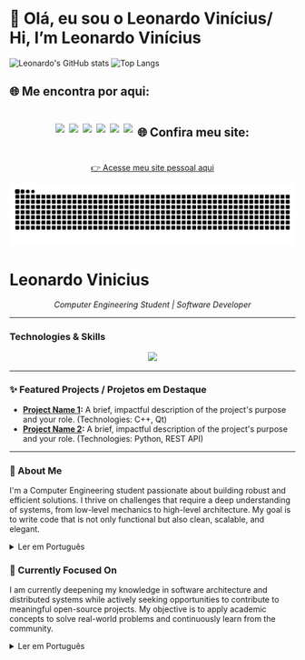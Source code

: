 ﻿# 👋 Olá, eu sou o Leonardo Vinícius/ Hi, I’m Leonardo Vinícius 

![Leonardo's GitHub stats](https://github-readme-stats.vercel.app/api?username=devfleo&show_icons=true&theme=github_dark)
![Top Langs](https://github-readme-stats.vercel.app/api/top-langs/?username=devfleo&layout=compact&theme=github_dark)

## 🌐 Me encontra por aqui:
<div style="display: flex; flex-wrap: wrap; gap: 8px; align-items: center; justify-content: center;">

<!-- LinkedIn -->
<a href="https://www.linkedin.com/in/leonardo-vinicius-de-oliveira-frez/" target="_blank">
  <img src="https://img.shields.io/badge/Olhe%20esse%20bot%C3%A3o-LinkedIn-0A66C2?style=for-the-badge&logo=linkedin&logoColor=white"/>
</a>

<!-- Workana -->
<a href="https://www.workana.com/freelancer/69edc4cdafbb1764ceb1d8cc7c1fa325" target="_blank">
  <img src="https://img.shields.io/badge/Precisa%20de%20um%20freela%20%3F-Workana-0C1A36?style=for-the-badge&logo=freelancer&logoColor=white"/>
</a>

<!-- Email -->
<a href="mailto:Leonardoviniciusfrez@gmail.com" target="_blank">
  <img src="https://img.shields.io/badge/Meu%20email-Gmail-D14836?style=for-the-badge&logo=gmail&logoColor=white"/>
</a>

<!-- GitHub -->
<a href="https://github.com/devfleo" target="_blank">
  <img src="https://img.shields.io/badge/GitHub-24292E?style=for-the-badge&logo=github&logoColor=white"/>
</a>

<!-- DIO.me -->
<a href="https://www.dio.me/users/leonardoviniciusfrez" target="_blank">
  <img src="https://img.shields.io/badge/DIO.me-black?style=for-the-badge&logoColor=white"/>
</a>

<!-- Discord (placeholder, coloque seu link real!) -->

<!-- Facebook -->
<a href="https://www.facebook.com/leonardoviniciusde.oliveirafrez/" target="_blank">
  <img src="https://img.shields.io/badge/Facebook-1877F2?style=for-the-badge&logo=facebook&logoColor=white"/>
</a>

## 🌐 Confira meu site:

[👉 Acesse meu site pessoal aqui](https://devfleo.github.io)

</div>




<div align=center>
<img src="https://raw.githubusercontent.com/devfleo/devfleo/output/snake.svg" alt="Snake animation" />
</div>

# Leonardo Vinicius

<p align="center">
  <em>Computer Engineering Student | Software Developer</em>
</p>

---

### Technologies & Skills
<p align="center">
  <a href="https://skillicons.dev">
    <img src="https://skillicons.dev/icons?i=cpp,c,cs,python,javascript,html,css,react,nodejs,git,sql" />
  </a>
</p>

---

### ✨ Featured Projects / Projetos em Destaque

- **[Project Name 1](link-to-repo):** A brief, impactful description of the project's purpose and your role. (Technologies: C++, Qt)
- **[Project Name 2](link-to-repo):** A brief, impactful description of the project's purpose and your role. (Technologies: Python, REST API)

---

### 👤 About Me

I'm a Computer Engineering student passionate about building robust and efficient solutions. I thrive on challenges that require a deep understanding of systems, from low-level mechanics to high-level architecture. My goal is to write code that is not only functional but also clean, scalable, and elegant.

<details>
<summary>Ler em Português</summary>

> Sou um estudante de Engenharia da Computação apaixonado por construir soluções robustas e eficientes. Gosto de desafios que exigem uma compreensão profunda de sistemas, desde a mecânica de baixo nível até a arquitetura de alto nível. Meu objetivo é escrever código que não seja apenas funcional, mas também limpo, escalável e elegante.

</details>

### 🎯 Currently Focused On

I am currently deepening my knowledge in software architecture and distributed systems while actively seeking opportunities to contribute to meaningful open-source projects. My objective is to apply academic concepts to solve real-world problems and continuously learn from the community.

<details>
<summary>Ler em Português</summary>

> Atualmente, estou aprofundando meus conhecimentos em arquitetura de software e sistemas distribuídos, enquanto busco ativamente oportunidades para contribuir em projetos open-source de impacto. Meu objetivo é aplicar conceitos acadêmicos para resolver problemas do mundo real e aprender continuamente com a comunidade.
</details>
